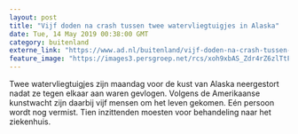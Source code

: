 ```yaml
---
layout: post
title: "Vijf doden na crash tussen twee watervliegtuigjes in Alaska"
date: Tue, 14 May 2019 00:38:00 GMT
category: buitenland
externe_link: "https://www.ad.nl/buitenland/vijf-doden-na-crash-tussen-twee-watervliegtuigjes-in-alaska~a1d8b081/"
feature_image: "https://images3.persgroep.net/rcs/xoh9xbAS_Zdr4rZ6zlTtFs0FjiA/diocontent/148321239/_fitwidth/400/?appId=21791a8992982cd8da851550a453bd7f&quality=0.7"
---
```


Twee watervliegtuigjes zijn maandag voor de kust van Alaska neergestort nadat ze tegen elkaar aan waren gevlogen. Volgens de Amerikaanse kunstwacht zijn daarbij vijf mensen om het leven gekomen. Eén persoon wordt nog vermist. Tien inzittenden moesten voor behandeling naar het ziekenhuis.
